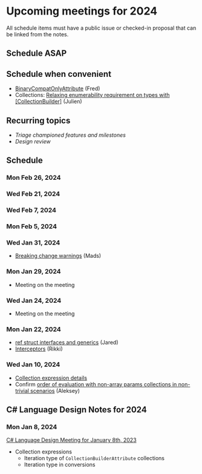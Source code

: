 # Upcoming meetings for 2024

All schedule items must have a public issue or checked-in proposal that can be linked from the notes.

## Schedule ASAP

## Schedule when convenient

- [BinaryCompatOnlyAttribute](https://github.com/dotnet/csharplang/pull/7707) (Fred)
- Collections: [Relaxing enumerability requirement on types with \[CollectionBuilder\]](https://github.com/dotnet/csharplang/issues/7744) (Julien)

## Recurring topics

- *Triage championed features and milestones*
- *Design review*

## Schedule

### Mon Feb 26, 2024

### Wed Feb 21, 2024

### Wed Feb 7, 2024

### Mon Feb 5, 2024

### Wed Jan 31, 2024

- [Breaking change warnings](https://github.com/dotnet/csharplang/issues/7189) (Mads)

### Mon Jan 29, 2024

- Meeting on the meeting

### Wed Jan 24, 2024

- Meeting on the meeting

### Mon Jan 22, 2024

- [ref struct interfaces and generics](https://github.com/dotnet/csharplang/blob/main/proposals/ref-struct-interfaces.md) (Jared)
- [Interceptors](https://github.com/dotnet/csharplang/issues/7009) (Rikki)

### Wed Jan 10, 2024

- [Collection expression details](https://github.com/dotnet/csharplang/blob/main/proposals/csharp-12.0/collection-expressions.md#should-collection-expression-conversion-require-availability-of-a-minimal-set-of-apis-for-construction)
- Confirm [order of evaluation with non-array params collections in non-trivial scenarios](https://github.com/dotnet/csharplang/blob/main/proposals/params-collections.md#order-of-evaluation-with-non-array-collections-in-non-trivial-scenarios) (Aleksey)

## C# Language Design Notes for 2024

### Mon Jan 8, 2024

[C# Language Design Meeting for January 8th, 2023](https://github.com/dotnet/csharplang/blob/main/meetings/2024/LDM-2024-01-08.md)

- Collection expressions
    - Iteration type of `CollectionBuilderAttribute` collections
    - Iteration type in conversions
